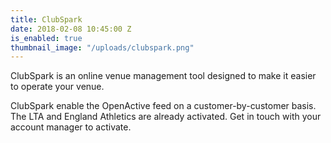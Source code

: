 ```yaml
---
title: ClubSpark
date: 2018-02-08 10:45:00 Z
is_enabled: true
thumbnail_image: "/uploads/clubspark.png"
---
```


ClubSpark is an online venue management tool designed to make it easier to operate your venue.

ClubSpark enable the OpenActive feed on a customer-by-customer basis. The LTA and England Athletics are already activated. Get in touch with your account manager to activate.